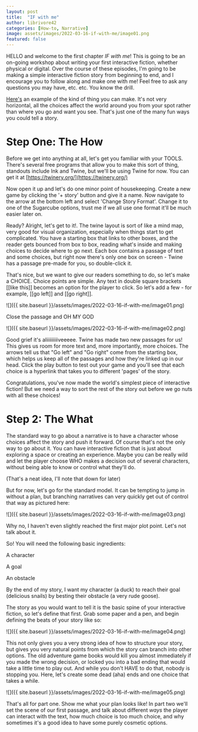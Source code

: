 ```yaml
---
layout: post
title:  "IF with me"
author: librivore42
categories: [How-to, Narrative]
image: assets/images/2022-03-16-if-with-me/image01.png
featured: false
---
```


HELLO and welcome to the first chapter _IF with me_! This is going to be an on-going workshop about writing your first interactive fiction, whether physical or digital. Over the course of these episodes, I&#39;m going to be making a simple interactive fiction story from beginning to end, and I encourage you to follow along and make one with me! Feel free to ask any questions you may have, etc. etc. You know the drill.

[Here&#39;s](https://librivore42.itch.io/redacted) an example of the kind of thing you can make. It&#39;s not very horizontal, all the choices affect the world around you from your spot rather than where you go and want you see. That&#39;s just one of the many fun ways you could tell a story.

# Step One: The How

Before we get into anything at all, let&#39;s get you familiar with your TOOLS. There&#39;s several free programs that allow you to make this sort of thing, standouts include Ink and Twine, but we&#39;ll be using Twine for now. You can get it at [https://twinery.org/](https://twinery.org/)

Now open it up and let&#39;s do one minor point of housekeeping. Create a new game by clicking the &#39;+ story&#39; button and give it a name. Now navigate to the arrow at the bottom left and select &#39;Change Story Format&#39;. Change it to one of the Sugarcube options, trust me if we all use one format it&#39;ll be much easier later on.

Ready? Alright, let&#39;s get to it!. The twine layout is sort of like a mind map, very good for visual organization, especially when things start to get complicated. You have a starting box that links to other boxes, and the reader gets bounced from box to box, reading what&#39;s inside and making choices to decide where to go next. Each box contains a passage of text and some choices, but right now there&#39;s only one box on screen - Twine has a passage pre-made for you, so double-click it.

That&#39;s nice, but we want to give our readers something to do, so let&#39;s make a CHOICE. Choice points are simple. Any text in double square brackets [[like this]] becomes an option for the player to click. So let&#39;s add a few - for example, [[go left]] and [[go right]].

![]({{ site.baseurl }}/assets/images/2022-03-16-if-with-me/image01.png)

Close the passage and OH MY GOD

![]({{ site.baseurl }}/assets/images/2022-03-16-if-with-me/image02.png)

Good grief it&#39;s aliiiiiiiiiveeeee. Twine has made two new passages for us! This gives us room for more text and, more importantly, more choices. The arrows tell us that &quot;Go left&quot; and &quot;Go right&quot; come from the starting box, which helps us keep all of the passages and how they&#39;re linked up in our head. Click the play button to test out your game and you&#39;ll see that each choice is a hyperlink that takes you to different &#39;pages&#39; of the story.

Congratulations, you&#39;ve now made the world&#39;s simplest piece of interactive fiction! But we need a way to sort the rest of the story out before we go nuts with all these choices!

# Step 2: The What

The standard way to go about a narrative is to have a character whose choices affect the story and push it forward. Of course that&#39;s not the only way to go about it. You can have interactive fiction that is just about exploring a space or creating an experience. Maybe you can be really wild and let the player choose WHO makes a decision out of several characters, without being able to know or control what they&#39;ll do.

(That&#39;s a neat idea, I&#39;ll note that down for later)

But for now, let&#39;s go for the standard model. It can be tempting to jump in without a plan, but branching narratives can very quickly get out of control that way as pictured here:

![]({{ site.baseurl }}/assets/images/2022-03-16-if-with-me/image03.png)

Why no, I haven&#39;t even slightly reached the first major plot point. Let&#39;s not talk about it.

So! You will need the following basic ingredients:

A character

A goal

An obstacle

By the end of my story, I want my character (a duck) to reach their goal (delicious snails) by besting their obstacle (a very rude goose).

The story as you would want to tell it is the basic spine of your interactive fiction, so let&#39;s define that first. Grab some paper and a pen, and begin defining the beats of your story like so:

![]({{ site.baseurl }}/assets/images/2022-03-16-if-with-me/image04.png)

This not only gives you a very strong idea of how to structure your story, but gives you very natural points from which the story can branch into other options. The old adventure game books would kill you almost immediately if you made the wrong decision, or locked you into a bad ending that would take a little time to play out. And while you don&#39;t HAVE to do that, nobody is stopping you. Here, let&#39;s create some dead (aha) ends and one choice that takes a while.

![]({{ site.baseurl }}/assets/images/2022-03-16-if-with-me/image05.png)

That&#39;s all for part one. Show me what your plan looks like! In part two we&#39;ll set the scene of our first passage, and talk about different _ways_ the player can interact with the text, how much choice is too much choice, and why sometimes it&#39;s a good idea to have some purely cosmetic options.
